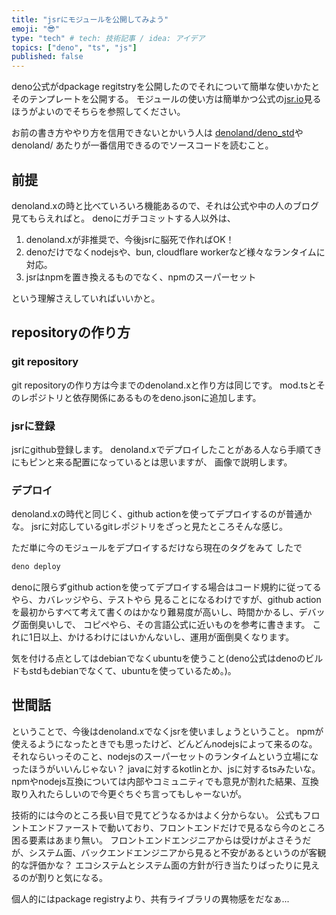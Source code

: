 ```yaml
---
title: "jsrにモジュールを公開してみよう"
emoji: "😎"
type: "tech" # tech: 技術記事 / idea: アイデア
topics: ["deno", "ts", "js"]
published: false
---
```


deno公式がdpackage regitstryを公開したのでそれについて簡単な使いかたと
そのテンプレートを公開する。
モジュールの使い方は簡単かつ公式の[jsr.io](https://jsr.io/docs/introduction)見るほうがよいのでそちらを参照してください。

お前の書き方ややり方を信用できないとかいう人は
[denoland/deno_std](https://github.com/denoland/deno_std)やdenoland/
あたりが一番信用できるのでソースコードを読むこと。

## 前提

denoland.xの時と比べていろいろ機能あるので、それは公式や中の人のブログ見てもらえればと。
denoにガチコミットする人以外は、
1. denoland.xが非推奨で、今後jsrに脳死で作ればOK！
2. denoだけでなくnodejsや、bun, cloudflare workerなど様々なランタイムに対応。
3. jsrはnpmを置き換えるものでなく、npmのスーパーセット

という理解さえしていればいいかと。

## repositoryの作り方

### git repository

git repositoryの作り方は今までのdenoland.xと作り方は同じです。
mod.tsとそのレポジトリと依存関係にあるものをdeno.jsonに追加します。




### jsrに登録

jsrにgithub登録します。
denoland.xでデプロイしたことがある人なら手順てきにもピンと来る配置になっているとは思いますが、
画像で説明します。


### デプロイ

denoland.xの時代と同じく、github actionを使ってデプロイするのが普通かな。
jsrに対応しているgitレポジトリをざっと見たところそんな感じ。

ただ単に今のモジュールをデプロイするだけなら現在のタグをみて
したで

```bash
deno deploy
```

denoに限らずgithub actionを使ってデプロイする場合はコード規約に従ってるやら、カバレッジやら、テストやら
見ることになるわけですが、github actionを最初からすべて考えて書くのはかなり難易度が高いし、時間かかるし、デバッグ面倒臭いしで、
コピペやら、その言語公式に近いものを参考に書きます。
これに1日以上、かけるわけにはいかんないし、運用が面倒臭くなります。

気を付ける点としてはdebianでなくubuntuを使うこと(deno公式はdenoのビルドもstdもdebianでなくて、ubuntuを使っているため。)。


## 世間話

ということで、今後はdenoland.xでなくjsrを使いましょうということ。
npmが使えるようになったときでも思ったけど、どんどんnodejsによって来るのな。
それならいっそのこと、nodejsのスーパーセットのランタイムという立場になったほうがいいんじゃない？
javaに対するkotlinとか、jsに対するtsみたいな。
npmやnodejs互換については内部やコミュニティでも意見が割れた結果、互換取り入れたらしいので今更ぐちぐち言ってもしゃーないが。

技術的には今のところ長い目で見てどうなるかはよく分からない。
公式もフロントエンドファーストで動いており、フロントエンドだけで見るなら今のところ困る要素はあまり無い。
フロントエンドエンジニアからは受けがよさそうだが、システム面、バックエンドエンジニアから見ると不安があるというのが客観的な評価かな？
エコシステムとシステム面の方針が行き当たりばったりに見えるのが割りと気になる。

個人的にはpackage registryより、共有ライブラリの異物感をだなぁ...

